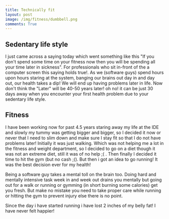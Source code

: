 ```yaml
---
title: Technically fit
layout: post
image: /img/fitness/dumbbell.png
comments: True
---
```


Sedentary life style
------------
I just came across a saying today which went something like this "If you don't spend some time on your fitness now then you will be spending all your time later in sickness". For professionals who sit in-front of the a computer screen this saying holds true!.
As we (software guys) spend hours upon hours staring at the system, banging our brains out day in and day out, our health takes a dip! We will end up having problems later in life. Now don't think the "Later" will be 40-50 years later! oh no! it can be just 30 days away when you encounter your first health problem due to your sedentary life style.

Fitness
------------
I have been working now for past 4.5 years staring away my life at the IDE and slowly my tummy was getting bigger and bigger, so I decided it now or never that I need to slim down and make sure I stay fit so that I do not have problems later!
Initially it was just walking. Which was not helping me a lot in the fitness and weight department, so I decided to go on a diet
though it was not an extreme diet, still it was of no help ;( . Then finally I decided it time to hit the gym (but no cash ;(). But
then i got an idea to go running! It was the best decision ever for my health! 

Being a software guy takes a mental toll on the brain too. Doing hard and mentally intensive task week in and week out drains you mentally but going out for a walk or running or gymming (in short burning some calories) get you fresh. But make no mistake
you need to take proper care while running or hitting the gym to prevent injury else there is no point.

Since the day i have started running i have lost 2 inches of my belly fat! I have never felt happier!






